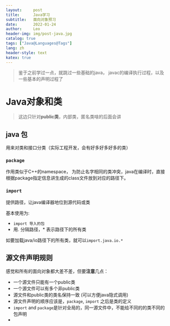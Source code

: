```yaml
---
layout:     post
title:      Java学习
subtitle:   面向对象预习
date:       2022-01-24
author:     Leo
header-img: img/post-java.jpg
catalog: true
tags: ["Java@Languages@Tags"]
lang: zh
header-style: text
katex: true
---
```


> 鉴于之前学过一点，就跳过一些基础的java， javac的编译执行过程，以及一些基本的声明过程了

# Java对象和类

> 这边只针对**public类**，内部类，匿名类啥的后面会讲

## java 包

用来对类和接口分类（实际工程开发，会有好多好多好多的类）

### `package`

作用类似于C++的namespace， 为防止名字相同的类冲突，java在编译时，直接根据package指定信息讲生成的class文件放到对应的路径下。

### `import`

提供路径，让java编译器地位到源代码或类

基本使用为: 

* `import 导入的包`
* 用. 分隔路径，* 表示路径下的所有类

如要加载java/io路径下的所有类，就可以`import.java.io.*`



##  源文件声明规则

感觉和所有的面向对象都大差不差，但要**注意**几点：

* 一个源文件只能有一个public类
* 一个源文件可以有多个非public类
* 源文件和public类的类名保持一致 (可以方便java隐式调用)
* 源文件声明的顺序应该是，`package`, `import` 之后是类的定义
* `import` and `package`是针对全局的，同一源文件中，不能给不同的的类不同的包声明
* 





